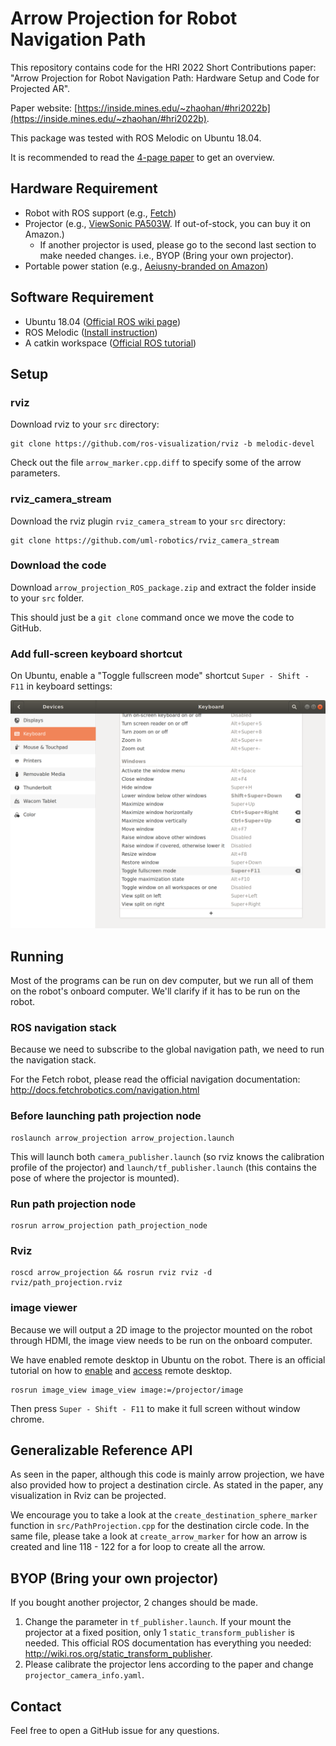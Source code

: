 # Arrow Projection for Robot Navigation Path

This repository contains code for the HRI 2022 Short Contributions paper: "Arrow Projection for Robot Navigation Path: Hardware Setup and Code for Projected AR".

Paper website: [https://inside.mines.edu/~zhaohan/#hri2022b](https://inside.mines.edu/~zhaohan/#hri2022b).

This package was tested with ROS Melodic on Ubuntu 18.04.

It is recommended to read the [4-page paper](https://inside.mines.edu/~zhaohan/hri22-arrow-projection/hri-22-arrow-projection.pdf) to get an overview.

## Hardware Requirement

- Robot with ROS support (e.g., [Fetch](https://docs.fetchrobotics.com/))
- Projector (e.g., [ViewSonic PA503W](https://www.viewsonic.com/us/pa503w.html). If out-of-stock, you can buy it on Amazon.)
  - If another projector is used, please go to the second last section to make needed changes. i.e., BYOP (Bring your own projector).
- Portable power station (e.g., [Aeiusny-branded on Amazon](https://www.amazon.com/dp/B095P7QX3G/))

## Software Requirement

- Ubuntu 18.04 ([Official ROS wiki page](https://ubuntu.com/tutorials/install-ubuntu-desktop#1-overview))
- ROS Melodic ([Install instruction](https://wiki.ros.org/melodic/Installation/Ubuntu))
- A catkin workspace ([Official ROS tutorial](http://wiki.ros.org/catkin/Tutorials/create_a_workspace))

## Setup

### rviz

Download rviz to your `src` directory: 

    git clone https://github.com/ros-visualization/rviz -b melodic-devel

Check out the file `arrow_marker.cpp.diff` to specify some of the arrow parameters.

### rviz_camera_stream

Download the rviz plugin `rviz_camera_stream` to your `src` directory: 

    git clone https://github.com/uml-robotics/rviz_camera_stream

### Download the code

Download `arrow_projection_ROS_package.zip` and extract the folder inside to your `src` folder.

This should just be a `git clone` command once we move the code to GitHub.

### Add full-screen keyboard shortcut

On Ubuntu, enable a "Toggle fullscreen mode" shortcut `Super - Shift - F11` in keyboard settings:

![Ubuntu keyboard settings window](images/ubuntu-keyboard-setting.png)

## Running

Most of the programs can be run on dev computer, but we run all of them on the robot's onboard computer. We'll clarify if it has to be run on the robot.

### ROS navigation stack

Because we need to subscribe to the global navigation path, we need to run the navigation stack.

For the Fetch robot, please read the official navigation documentation: http://docs.fetchrobotics.com/navigation.html

### Before launching path projection node

    roslaunch arrow_projection arrow_projection.launch

This will launch both `camera_publisher.launch` (so rviz knows the calibration profile of the projector) and `launch/tf_publisher.launch` (this contains the pose of where the projector is mounted).

### Run path projection node

    rosrun arrow_projection path_projection_node

### Rviz

    roscd arrow_projection && rosrun rviz rviz -d rviz/path_projection.rviz

### image viewer

Because we will output a 2D image to the projector mounted on the robot through HDMI, the image view needs to be run on the onboard computer.

We have enabled remote desktop in Ubuntu on the robot. There is an official tutorial on how to [enable](https://help.ubuntu.com/stable/ubuntu-help/sharing-desktop.html.en) and [access](https://ubuntu.com/tutorials/access-remote-desktop) remote desktop.

    rosrun image_view image_view image:=/projector/image

Then press `Super - Shift - F11` to make it full screen without window chrome.

## Generalizable Reference API

As seen in the paper, although this code is mainly arrow projection, we have also provided how to project a destination circle. As stated in the paper, any visualization in Rviz can be projected. 

We encourage you to take a look at the `create_destination_sphere_marker` function in `src/PathProjection.cpp` for the destination circle code. In the same file, please take a look at `create_arrow_marker` for how an arrow is created and line 118 - 122 for a for loop to create all the arrow.

## BYOP (Bring your own projector)

If you bought another projector, 2 changes should be made.

1. Change the parameter in `tf_publisher.launch`. If your mount the projector at a fixed position, only 1 `static_transform_publisher` is needed. This official ROS documentation has everything you needed: http://wiki.ros.org/static_transform_publisher.
2. Please calibrate the projector lens according to the paper and change `projector_camera_info.yaml`.

## Contact

Feel free to open a GitHub issue for any questions.
